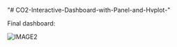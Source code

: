 "# CO2-Interactive-Dashboard-with-Panel-and-Hvplot-" 


Final dashboard:

![IMAGE2](https://user-images.githubusercontent.com/78040711/217442211-57f74e23-b16c-408f-bd6e-700b368aae2d.png)
